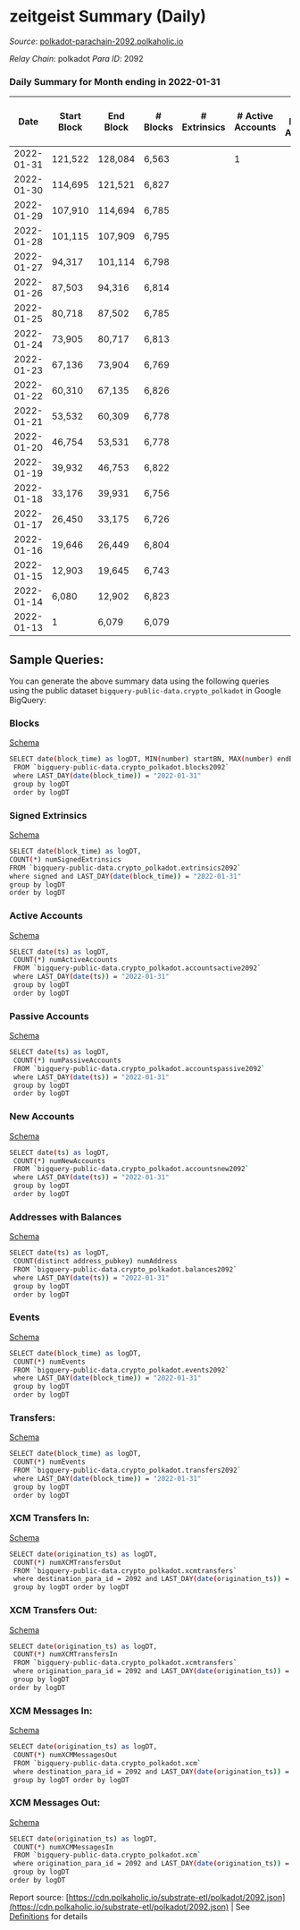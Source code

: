 # zeitgeist Summary (Daily)

_Source_: [polkadot-parachain-2092.polkaholic.io](https://polkadot-parachain-2092.polkaholic.io)

*Relay Chain*: polkadot
*Para ID*: 2092



### Daily Summary for Month ending in 2022-01-31


| Date    | Start Block | End Block | # Blocks | # Extrinsics | # Active Accounts | # Passive Accounts | # New Accounts | # Addresses | # Events  | # Transfers ($USD) | # XCM Transfers In ($USD) | # XCM Transfers Out ($USD) | # XCM In | # XCM Out | Issues |
|---------|-------------|-----------|----------|--------------|-------------------|--------------------|----------------|-------------|-----------|--------------------|---------------------------|----------------------------|----------|-----------|--------|
| 2022-01-31 | 121,522 | 128,084 | 6,563 |  | 1 |  |  |  |  |   |   |   |  |  |  |
| 2022-01-30 | 114,695 | 121,521 | 6,827 |  |  |  |  |  |  |   |   |   |  |  |  |
| 2022-01-29 | 107,910 | 114,694 | 6,785 |  |  |  |  |  |  |   |   |   |  |  |  |
| 2022-01-28 | 101,115 | 107,909 | 6,795 |  |  |  |  |  |  |   |   |   |  |  |  |
| 2022-01-27 | 94,317 | 101,114 | 6,798 |  |  |  |  |  |  |   |   |   |  |  |  |
| 2022-01-26 | 87,503 | 94,316 | 6,814 |  |  |  |  |  |  |   |   |   |  |  |  |
| 2022-01-25 | 80,718 | 87,502 | 6,785 |  |  |  |  |  |  |   |   |   |  |  |  |
| 2022-01-24 | 73,905 | 80,717 | 6,813 |  |  |  |  |  |  |   |   |   |  |  |  |
| 2022-01-23 | 67,136 | 73,904 | 6,769 |  |  |  |  |  |  |   |   |   |  |  |  |
| 2022-01-22 | 60,310 | 67,135 | 6,826 |  |  |  |  |  |  |   |   |   |  |  |  |
| 2022-01-21 | 53,532 | 60,309 | 6,778 |  |  |  |  |  |  |   |   |   |  |  |  |
| 2022-01-20 | 46,754 | 53,531 | 6,778 |  |  |  |  |  |  |   |   |   |  |  |  |
| 2022-01-19 | 39,932 | 46,753 | 6,822 |  |  |  |  |  |  |   |   |   |  |  |  |
| 2022-01-18 | 33,176 | 39,931 | 6,756 |  |  |  |  |  |  |   |   |   |  |  |  |
| 2022-01-17 | 26,450 | 33,175 | 6,726 |  |  |  |  |  |  |   |   |   |  |  |  |
| 2022-01-16 | 19,646 | 26,449 | 6,804 |  |  |  |  |  |  |   |   |   |  |  |  |
| 2022-01-15 | 12,903 | 19,645 | 6,743 |  |  |  |  |  |  |   |   |   |  |  |  |
| 2022-01-14 | 6,080 | 12,902 | 6,823 |  |  |  |  |  |  |   |   |   |  |  |  |
| 2022-01-13 | 1 | 6,079 | 6,079 |  |  |  |  |  |  |   |   |   |  |  |  |

## Sample Queries:
You can generate the above summary data using the following queries using the public dataset `bigquery-public-data.crypto_polkadot` in Google BigQuery:


### Blocks 

[Schema](https://github.com/colorfulnotion/substrate-etl/blob/main/schema/blocks.json)

```bash
SELECT date(block_time) as logDT, MIN(number) startBN, MAX(number) endBN, COUNT(*) numBlocks 
 FROM `bigquery-public-data.crypto_polkadot.blocks2092`  
 where LAST_DAY(date(block_time)) = "2022-01-31" 
 group by logDT 
 order by logDT
```

### Signed Extrinsics 

[Schema](https://github.com/colorfulnotion/substrate-etl/blob/main/schema/extrinsics.json)

```bash
SELECT date(block_time) as logDT, 
COUNT(*) numSignedExtrinsics 
FROM `bigquery-public-data.crypto_polkadot.extrinsics2092`  
where signed and LAST_DAY(date(block_time)) = "2022-01-31" 
group by logDT 
order by logDT
```

### Active Accounts 

[Schema](https://github.com/colorfulnotion/substrate-etl/blob/main/schema/accountsactive.json)

```bash
SELECT date(ts) as logDT, 
 COUNT(*) numActiveAccounts 
 FROM `bigquery-public-data.crypto_polkadot.accountsactive2092` 
 where LAST_DAY(date(ts)) = "2022-01-31" 
 group by logDT 
 order by logDT
```

### Passive Accounts 

[Schema](https://github.com/colorfulnotion/substrate-etl/blob/main/schema/accountspassive.json)

```bash
SELECT date(ts) as logDT, 
 COUNT(*) numPassiveAccounts 
 FROM `bigquery-public-data.crypto_polkadot.accountspassive2092` 
 where LAST_DAY(date(ts)) = "2022-01-31" 
 group by logDT 
 order by logDT
```

### New Accounts 

[Schema](https://github.com/colorfulnotion/substrate-etl/blob/main/schema/accountsnew.json)

```bash
SELECT date(ts) as logDT, 
 COUNT(*) numNewAccounts 
 FROM `bigquery-public-data.crypto_polkadot.accountsnew2092` 
 where LAST_DAY(date(ts)) = "2022-01-31" 
 group by logDT
 order by logDT
```

### Addresses with Balances 

[Schema](https://github.com/colorfulnotion/substrate-etl/blob/main/schema/balances.json)

```bash
SELECT date(ts) as logDT,
 COUNT(distinct address_pubkey) numAddress 
 FROM `bigquery-public-data.crypto_polkadot.balances2092` 
 where LAST_DAY(date(ts)) = "2022-01-31" 
 group by logDT 
 order by logDT
```

### Events 

[Schema](https://github.com/colorfulnotion/substrate-etl/blob/main/schema/events.json)

```bash
SELECT date(block_time) as logDT, 
 COUNT(*) numEvents 
 FROM `bigquery-public-data.crypto_polkadot.events2092` 
 where LAST_DAY(date(block_time)) = "2022-01-31" 
 group by logDT 
 order by logDT
```

### Transfers:

[Schema](https://github.com/colorfulnotion/substrate-etl/blob/main/schema/transfers.json)

```bash
SELECT date(block_time) as logDT, 
 COUNT(*) numEvents 
 FROM `bigquery-public-data.crypto_polkadot.transfers2092` 
 where LAST_DAY(date(block_time)) = "2022-01-31" 
 group by logDT 
 order by logDT
```

### XCM Transfers In: 

[Schema](https://github.com/colorfulnotion/substrate-etl/blob/main/schema/xcmtransfers.json)

```bash
SELECT date(origination_ts) as logDT, 
 COUNT(*) numXCMTransfersOut 
 FROM `bigquery-public-data.crypto_polkadot.xcmtransfers` 
 where destination_para_id = 2092 and LAST_DAY(date(origination_ts)) = "2022-01-31" 
 group by logDT order by logDT
```

### XCM Transfers Out: 

[Schema](https://github.com/colorfulnotion/substrate-etl/blob/main/schema/xcmtransfers.json)

```bash
SELECT date(origination_ts) as logDT, 
 COUNT(*) numXCMTransfersIn 
 FROM `bigquery-public-data.crypto_polkadot.xcmtransfers` 
 where origination_para_id = 2092 and LAST_DAY(date(origination_ts)) = "2022-01-31" 
 group by logDT 
order by logDT
```

### XCM Messages In: 

[Schema](https://github.com/colorfulnotion/substrate-etl/blob/main/schema/xcm.json)

```bash
SELECT date(origination_ts) as logDT, 
 COUNT(*) numXCMMessagesOut 
 FROM `bigquery-public-data.crypto_polkadot.xcm` 
 where destination_para_id = 2092 and LAST_DAY(date(origination_ts)) = "2022-01-31" 
 group by logDT order by logDT
```

### XCM Messages Out: 

[Schema](https://github.com/colorfulnotion/substrate-etl/blob/main/schema/xcm.json)

```bash
SELECT date(origination_ts) as logDT, 
 COUNT(*) numXCMMessagesIn 
 FROM `bigquery-public-data.crypto_polkadot.xcm` 
 where origination_para_id = 2092 and LAST_DAY(date(origination_ts)) = "2022-01-31" 
 group by logDT 
order by logDT
```


Report source: [https://cdn.polkaholic.io/substrate-etl/polkadot/2092.json](https://cdn.polkaholic.io/substrate-etl/polkadot/2092.json) | See [Definitions](/DEFINITIONS.md) for details
